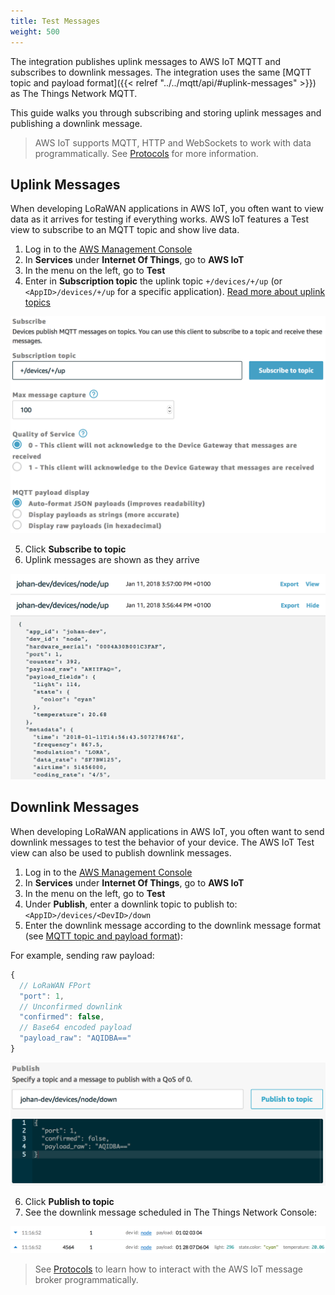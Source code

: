 ```yaml
---
title: Test Messages
weight: 500
---
```


The integration publishes uplink messages to AWS IoT MQTT and subscribes to downlink messages. The integration uses the same [MQTT topic and payload format]({{< relref "../../mqtt/api/#uplink-messages" >}}) as The Things Network MQTT.

This guide walks you through subscribing and storing uplink messages and publishing a downlink message.

> AWS IoT supports MQTT, HTTP and WebSockets to work with data programmatically. See [Protocols](https://docs.aws.amazon.com/iot/latest/developerguide/protocols.html) for more information.

## Uplink Messages

When developing LoRaWAN applications in AWS IoT, you often want to view data as it arrives for testing if everything works. AWS IoT features a Test view to subscribe to an MQTT topic and show live data.

1. Log in to the [AWS Management Console](http://console.aws.amazon.com)
2. In **Services** under **Internet Of Things**, go to **AWS IoT**
3. In the menu on the left, go to **Test**
4. Enter in **Subscription topic** the uplink topic `+/devices/+/up` (or `<AppID>/devices/+/up` for a specific application). [Read more about uplink topics](https://www.thethingsnetwork.org/docs/applications/mqtt/api.html#uplink-messages)

  ![Test subscribe](../test-subscribe.png)

5. Click **Subscribe to topic**
6. Uplink messages are shown as they arrive

  ![Test uplink](../test-uplink.png)

## Downlink Messages

When developing LoRaWAN applications in AWS IoT, you often want to send downlink messages to test the behavior of your device. The AWS IoT Test view can also be used to publish downlink messages.

1. Log in to the [AWS Management Console](http://console.aws.amazon.com)
2. In **Services** under **Internet Of Things**, go to **AWS IoT**
3. In the menu on the left, go to **Test**
4. Under **Publish**, enter a downlink topic to publish to: `<AppID>/devices/<DevID>/down`
5. Enter the downlink message according to the downlink message format (see [MQTT topic and payload format](https://www.thethingsnetwork.org/docs/applications/mqtt/api.html#downlink-messages)):

  For example, sending raw payload:

  ```js
  {
    // LoRaWAN FPort
    "port": 1,
    // Unconfirmed downlink
    "confirmed": false,
    // Base64 encoded payload
    "payload_raw": "AQIDBA=="
  }
  ```

  ![Publish downlink](../downlink-publish.png)

6. Click **Publish to topic**
7. See the downlink message scheduled in The Things Network Console:

  ![Downlink scheduled](../downlink-console.png)

> See [Protocols](https://docs.aws.amazon.com/iot/latest/developerguide/protocols.html) to learn how to interact with the AWS IoT message broker programmatically.
